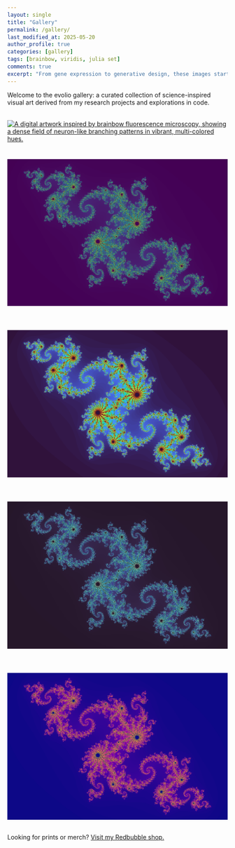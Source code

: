 ```yaml
---
layout: single
title: "Gallery"
permalink: /gallery/
last_modified_at: 2025-05-20
author_profile: true
categories: [gallery]
tags: [brainbow, viridis, julia set]
comments: true
excerpt: "From gene expression to generative design, these images started as data, now they’re art. Explore the art behind the analysis."
---
```



Welcome to the evolio gallery: a curated collection of science-inspired visual art derived from my research projects and explorations in code.

<style>
.gallery-grid {
  display: grid;
  grid-template-columns: repeat(auto-fit, minmax(250px, 1fr));
  gap: 1.5rem;
  margin-top: 2rem;
}
</style>

<div class="gallery-grid">
  <a href="/assets/gallery/brainbowArt.png"
    title="Brainbow Field">
      <img src="/assets/gallery/brainbowArt.png"
           alt="A digital artwork inspired by brainbow fluorescence microscopy, showing a dense field of neuron-like branching patterns in vibrant, multi-colored hues.">
  </a>

  

  <a href="/assets/gallery/meetViridis_largeJuliaSet.png"
    title="Julia set: Viridis">
      <img src="/assets/gallery/meetViridis_largeJuliaSet.png"
           alt="Visualization of a modified Julia set fractal with enhanced branching to mimic organic growth patterns, colorized with the viridis color palette.">
  </a>

  

  <a href="/assets/gallery/meetViridis_turboJuliaSet.png"
    title="Julia set: Turbo">
      <img src="/assets/gallery/meetViridis_turboJuliaSet.png"
           alt="Visualization of a modified Julia set fractal with enhanced branching to mimic organic growth patterns, colorized with the turbo color palette.">
  </a>

  

  <a href="/assets/gallery/meetViridis_makoJuliaSet.png"
    title="Julia set: Mako">
      <img src="/assets/gallery/meetViridis_makoJuliaSet.png"
           alt="Visualization of a modified Julia set fractal with enhanced branching to mimic organic growth patterns, colorized with the mako color palette.">
  </a>

  

  <a href="/assets/gallery/meetViridis_plasmaJuliaSet.png"
    title="Julia set: Plasma">
      <img src="/assets/gallery/meetViridis_plasmaJuliaSet.png"
           alt="Visualization of a modified Julia set fractal with enhanced branching to mimic organic growth patterns, colorized with the plasma color palette.">
  </a>
</div>

  
Looking for prints or merch? [Visit my Redbubble shop.](https://www.redbubble.com/people/evolio/shop)

<script type="text/javascript" src="https://www.redbubble.com/assets/external_portfolio.js"></script>
<script id="rb-xzfcxvzx" type="text/javascript">new RBExternalPortfolio('www.redbubble.com', 'evolio', 2, 3).renderIframe();</script>